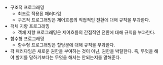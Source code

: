 - 구조적 프로그래밍
  - 최초로 적용된 패러다임
  - 구조적 프로그래밍은 제어흐름의 직접적인 전환에 대해 규칙을 부과한다.
- 객체 지향 프로그래밍
  - 객체 지향 프로그래밍은 제어흐름의 간접적인 전환에 대해 규칙을 부과한다.
- 함수형 프로그래밍
  - 함수형 프로그래밍은 할당문에 대해 규칙을 부과한다.
- 각 패러다임은 새로운 권한을 부여하는 것이 아닌, 권한을 박탈한다. 즉, 무엇을 해야 할지를 말하기보다는 무엇을 해서는 안되는지를 말해준다.
